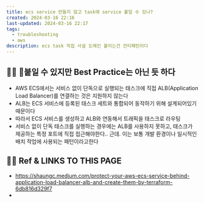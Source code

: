 ```yaml
---
title: ecs service 만들지 않고 task에 service 붙일 수 있나?
created: 2024-03-16 22:16
last-updated: 2024-03-16 22:17
tags:
  - troubleshooting
  - aws
description: ecs task 직접 사설 도메인 붙이는건 안티패턴이다
---
```



## 👯‍♂️ 붙일 수 있지만 Best Practice는 아닌 듯 하다

- AWS ECS에서는 서비스 없이 단독으로 실행되는 태스크에 직접 ALB(Application Load Balancer)를 연결하는 것은 지원하지 않는다
- ALB는 ECS 서비스에 등록된 태스크 세트와 통합되어 동작하기 위해 설계되어있기 때문이다
- 따라서 ECS 서비스를 생성하고 ALB와 연동해서 트래픽을 태스크로 라우팅
- 서비스 없이 단독 태스크를 실행하는 경우에는 ALB를 사용하지 못하고, 태스크가 제공하는 특정 포트에 직접 접근해야한다.. 근데. 이는 보통 개발 환경이나 일시적인 배치 작업에 사용되는 패턴이라고한다 






## 👯‍♂️ Ref & LINKS TO THIS PAGE

-  https://shaungc.medium.com/protect-your-aws-ecs-service-behind-application-load-balancer-alb-and-create-them-by-terraform-6db816d329f7
- 
